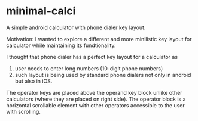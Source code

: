 # minimal-calci
A simple android calculator with phone dialer key layout.

Motivation: I wanted to explore a different and more minilistic key layout for calculator while maintaining its fundtionality.

I thought that phone dialer has a perfect key layout for a calculator as 
1. user needs to enter long numbers (10-digit phone numbers)
2. such layout is being used by standard phone dialers not only in android but also in iOS.

The operator keys are placed above the operand key block unlike other calculators (where they are placed on right side). The operator block is a horizontal scrollable element with other operators accessible to the user with scrolling.
